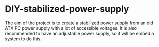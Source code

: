 # DIY-stabilized-power-supply
The aim of the project is to create a stabilized power supply from an old ATX PC power supply with a lot of accessible voltages. It is also recommended to have an adjustable power supply, so it will be embed a system to do this.
